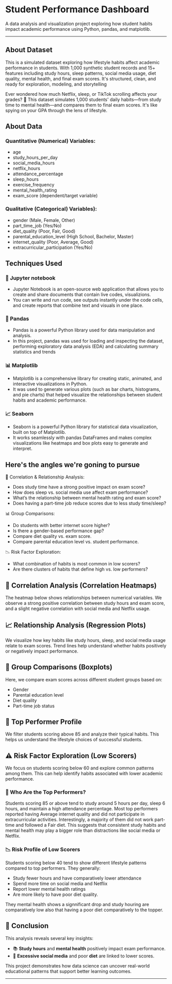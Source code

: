 # Student Performance Dashboard 

A data analysis and visualization project exploring how student habits impact academic performance using Python, pandas, and matplotlib.

---
## About Dataset
This is a simulated dataset exploring how lifestyle habits affect academic performance in students. With 1,000 synthetic student records and 15+ features including study hours, sleep patterns, social media usage, diet quality, mental health, and final exam scores. It's structured, clean, and ready for exploration, modeling, and storytelling

Ever wondered how much Netflix, sleep, or TikTok scrolling affects your grades? 👀 This dataset simulates 1,000 students' daily habits—from study time to mental health—and compares them to final exam scores. It's like spying on your GPA through the lens of lifestyle.

## About Data
### Quantitative (Numerical) Variables:
- age
- study_hours_per_day
- social_media_hours
- netflix_hours
- attendance_percentage
- sleep_hours
- exercise_frequency
- mental_health_rating
- exam_score (dependent/target variable)

### Qualitative (Categorical) Variables):
- gender (Male, Female, Other)
- part_time_job (Yes/No)
- diet_quality (Poor, Fair, Good)
- parental_education_level (High School, Bachelor, Master)
- internet_quality (Poor, Average, Good)
- extracurricular_participation (Yes/No)
  
## Techniques Used
### 🧪 Jupyter notebook
 - Jupyter Notebook is an open-source web application that allows you to create and share documents that contain live codes, visualizions.
 - You can write and run code, see outputs instantly under the code cells, and create reports that combine text and visuals in one place.
 
### 🐼 Pandas
- Pandas is a powerful Python library used for data manipulation and analysis.
- In this project, pandas was used for loading and inspecting the dataset, performing exploratory data analysis (EDA) and calculating summary statistics and trends

### 📊 Matplotlib
- Matplotlib is a comprehensive library for creating static, animated, and interactive visualizations in Python.
- It was used to generate various plots (such as bar charts, histograms, and pie charts) that helped visualize the relationships between student habits and academic performance.

### 📈 Seaborn
- Seaborn is a powerful Python library for statistical data visualization, built on top of Matplotlib.
- It works seamlessly with pandas DataFrames and makes complex visualizations like heatmaps and box plots easy to generate and interpret.


## Here's the angles we're goning to pursue

🔎 Correlation & Relationship Analysis:
- Does study time have a strong positive impact on exam score? 
- How does sleep vs. social media use affect exam performance?
- What’s the relationship between mental health rating and exam score?
- Does having a part-time job reduce scores due to less study time/sleep?

📊 Group Comparisons:
- Do students with better internet score higher?
- Is there a gender-based performance gap?
- Compare diet quality vs. exam score.
- Compare parental education level vs. student performance.

📉 Risk Factor Exploration:
- What combination of habits is most common in low scorers?
- Are there clusters of habits that define high vs. low performers?


## 🔗 Correlation Analysis (Correlation Heatmaps)
The heatmap below shows relationships between numerical variables. We observe a strong positive correlation between study hours and exam score, and a slight negative correlation with social media and Netflix usage.

## 📈 Relationship Analysis (Regression Plots)
We visualize how key habits like study hours, sleep, and social media usage relate to exam scores. Trend lines help understand whether habits positively or negatively impact performance.

## 🧪 Group Comparisons (Boxplots)
Here, we compare exam scores across different student groups based on:
- Gender
- Parental education level
- Diet quality
- Part-time job status

## 🌟 Top Performer Profile
We filter students scoring above 85 and analyze their typical habits. This helps us understand the lifestyle choices of successful students.

## ⚠️ Risk Factor Exploration (Low Scorers)
We focus on students scoring below 60 and explore common patterns among them. This can help identify habits associated with lower academic performance.

### 🧠 Who Are the Top Performers?

Students scoring 85 or above tend to study around 5 hours per day, sleep 6 hours, and maintain a high attendance percentage.
Most top performers reported having Average internet quality and did not participate in extracurricular activities.
Interestingly, a majority of them did not work part-time and followed a Fair diet.
This suggests that consistent study habits and mental health may play a bigger role than distractions like social media or Netflix.

### 📉 Risk Profile of Low Scorers

Students scoring below 40 tend to show different lifestyle patterns compared to top performers.
They generally:
- Study fewer hours and have comparatively lower attendance
- Spend more time on social media and Netflix
- Report lower mental health ratings
- Are more likely to have poor diet quality.

They mental health shows a signnificant drop and study houring are comparatively low also that having a poor diet comparatively to the topper.

## 📝 Conclusion
This analysis reveals several key insights:
- 📚 **Study hours** and **mental health** positively impact exam performance.
- 📱 **Excessive social media** and poor **diet** are linked to lower scores.

This project demonstrates how data science can uncover real-world educational patterns that support better learning outcomes.


---

